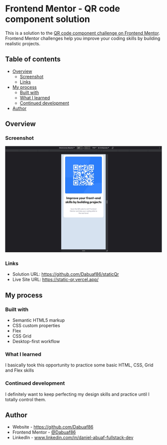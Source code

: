 # Frontend Mentor - QR code component solution

This is a solution to the [QR code component challenge on Frontend Mentor](https://www.frontendmentor.io/challenges/qr-code-component-iux_sIO_H). Frontend Mentor challenges help you improve your coding skills by building realistic projects. 

## Table of contents

- [Overview](#overview)
  - [Screenshot](#screenshot)
  - [Links](#links)
- [My process](#my-process)
  - [Built with](#built-with)
  - [What I learned](#what-i-learned)
  - [Continued development](#continued-development)
- [Author](#author)

## Overview

### Screenshot

![](./screenshot.jpg)

### Links

- Solution URL: https://github.com/Dabuaf86/staticQr
- Live Site URL: https://static-qr.vercel.app/

## My process

### Built with

- Semantic HTML5 markup
- CSS custom properties
- Flex
- CSS Grid
- Desktop-first workflow

### What I learned

I basically took this opportunity to practice some basic HTML, CSS, Grid and Flex skills

### Continued development

I definitely want to keep perfecting my design skills and practice until I totally control them.

## Author

- Website - https://github.com/Dabuaf86
- Frontend Mentor - [@Dabuaf86](https://www.frontendmentor.io/profile/Dabuaf86)
- LinkedIn - www.linkedin.com/in/daniel-abuaf-fullstack-dev
